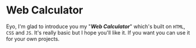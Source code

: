 # Web Calculator
Eyo, I'm glad to introduce you my "***Web Calculator***" which's built on `HTML`, `CSS` and `JS`. It's really basic but I hope you'll like it.
If you want you can use it for your own projects.
